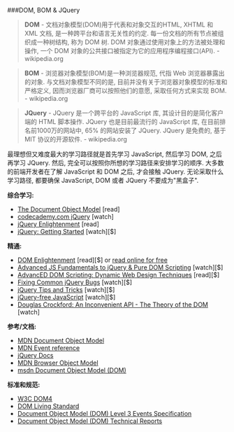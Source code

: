 ###DOM, BOM & JQuery

>**DOM** - 文档对象模型(DOM)用于代表和对象交互的HTML, XHTML 和 XML 文档, 是一种跨平台和语言无关性的约定. 每一份文档的所有节点被组织成一种树结构, 称为 DOM 树. DOM 对象通过使用对象上的方法被处理和操作, 一个 DOM 对象的公共接口被指定为它的应用程序编程接口(API). - wikipedia.org

>**BOM** - 浏览器对象模型(BOM)是一种浏览器规范, 代指 Web 浏览器暴露出的对象. 与文档对象模型不同的是, 目前并没有关于浏览器对象模型的标准和严格定义, 因而浏览器厂商可以按照他们的意愿, 采取任何方式来实现 BOM. - wikipedia.org

>**JQuery** - JQuery 是一个跨平台的 JavaScript 库, 其设计目的是简化客户端的 HTML 脚本操作. JQuery 也是目前最流行的 JavaScript 库, 在目前排名前1000万的网站中, 65% 的网站安装了 JQuery. JQuery 是免费的, 基于 MIT 协议的开源软件. - wikipedia.org

最理想但又难度最大的学习路径就是首先学习 JavaScript, 然后学习 DOM, 之后再学习 JQuery. 然后, 完全可以按照你所想的学习路径来安排学习的顺序. 大多数的前端开发者在了解 JavaScript 和 DOM 之后, 才会接触 JQuery. 无论采取什么学习路径, 都要确保 JavaScript, DOM 或者 JQuery 不要成为"黑盒子".

**综合学习:**
<ul>
<li><a href="http://eloquentjavascript.net/13_dom.html" target="_blank">The Document Object Model</a> [read]</li>
<li><a href="https://www.codecademy.com/tracks/jquery" target="_blank">codecademy.com jQuery</a> [watch]</li>
<li><a href="http://jqueryenlightenment.com/" target="_blank">jQuery Enlightenment</a> [read]</li>
<li><a href="http://www.pluralsight.com/courses/jquery-getting-started" target="_blank">jQuery: Getting Started</a> [watch][$]</li>
</ul>

**精通:**
<ul>
<li><a href="http://www.amazon.com/DOM-Enlightenment-Cody-Lindley/dp/1449342841/" target="_blank">DOM Enlightenment</a> [read][$] or <a href="http://domenlightenment.com/" target="_blank">read online for free</a></li>
<li><a href="https://frontendmasters.com/courses/javascript-jquery-dom/" target="_blank">Advanced JS Fundamentals to jQuery &amp; Pure DOM Scripting</a> [watch][$]</li>
<li><a href="http://www.amazon.com/gp/product/1590598563/ref=as_li_tl?ie=UTF8&amp;camp=1789&amp;creative=390957&amp;creativeASIN=1590598563&amp;linkCode=as2&amp;tag=fronenddevejo-20&amp;linkId=VQZU5EQIQQXCF56Y" target="_blank">AdvancED DOM Scripting: Dynamic Web Design Techniques</a> [read][$]</li>
<li><a href="http://www.pluralsight.com/courses/fixing-common-jquery-bugs" target="_blank">Fixing Common jQuery Bugs</a> [watch][$]</li>
<li><a href="http://www.pluralsight.com/courses/jquery-tips-and-tricks" target="_blank">jQuery Tips and Tricks</a> [watch][$]</li>
<li><a href="http://www.pluralsight.com/courses/jquery-free-javascript" target="_blank">jQuery-free JavaScript</a> [watch][$]</li>
<li><a href="https://www.youtube.com/watch?v=Y2Y0U-2qJMs&amp;list=PL5586336C26BDB324&amp;index=2" target="_blank">Douglas Crockford: An Inconvenient API - The Theory of the DOM</a> [watch]</li>
</ul>

**参考/文档:**
<ul>
<li><a href="https://developer.mozilla.org/en-US/docs/Web/API/Document_Object_Model" target="_blank">MDN Document Object Model</a></li>
<li><a href="https://developer.mozilla.org/en-US/docs/Web/Events" target="_blank">MDN Event reference</a></li>
<li><a href="http://api.jquery.com/" target="_blank">jQuery Docs</a></li>
<li><a href="https://developer.mozilla.org/en-US/docs/Web/API/Window" target="_blank">MDN Browser Object Model</a></li>
<li><a href="https://msdn.microsoft.com/en-us/library/hh772384%28v=vs.85%29.aspx" target="_blank">msdn Document Object Model (DOM)</a></li>
</ul>

**标准和规范:**
<ul>
<li><a href="http://www.w3.org/TR/2014/WD-dom-20140204/" target="_blank">W3C DOM4</a></li>
<li><a href="https://dom.spec.whatwg.org/" target="_blank">DOM Living Standard</a></li>
<li><a href="http://www.w3.org/TR/2013/WD-DOM-Level-3-Events-20131105/" target="_blank">Document Object Model (DOM) Level 3 Events Specification</a></li>
<li><a href="http://www.w3.org/DOM/DOMTR" target="_blank">Document Object Model (DOM) Technical Reports</a></li>
</ul>